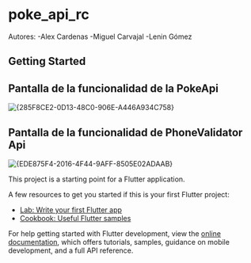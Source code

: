 # poke_api_rc

Autores:
  -Alex Cardenas
  -Miguel Carvajal
  -Lenin Gómez

## Getting Started
## Pantalla de la funcionalidad de la PokeApi
![{285F8CE2-0D13-48C0-906E-A446A934C758}](https://github.com/user-attachments/assets/2ae1ffee-53d7-4dd6-888f-e0281ec91073)

## Pantalla de la funcionalidad de PhoneValidator Api
![{EDE875F4-2016-4F44-9AFF-8505E02ADAAB}](https://github.com/user-attachments/assets/78dd218e-ebe9-4181-9726-c298a2ebe58a)


This project is a starting point for a Flutter application.

A few resources to get you started if this is your first Flutter project:

- [Lab: Write your first Flutter app](https://docs.flutter.dev/get-started/codelab)
- [Cookbook: Useful Flutter samples](https://docs.flutter.dev/cookbook)

For help getting started with Flutter development, view the
[online documentation](https://docs.flutter.dev/), which offers tutorials,
samples, guidance on mobile development, and a full API reference.
